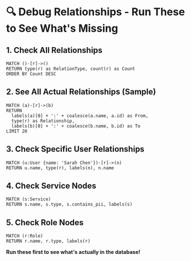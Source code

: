 # 🔍 Debug Relationships - Run These to See What's Missing

## 1. Check All Relationships
```cypher
MATCH ()-[r]->() 
RETURN type(r) as RelationType, count(r) as Count 
ORDER BY Count DESC
```

## 2. See All Actual Relationships (Sample)
```cypher
MATCH (a)-[r]->(b)
RETURN 
  labels(a)[0] + ':' + coalesce(a.name, a.id) as From, 
  type(r) as Relationship, 
  labels(b)[0] + ':' + coalesce(b.name, b.id) as To
LIMIT 20
```

## 3. Check Specific User Relationships
```cypher
MATCH (u:User {name: 'Sarah Chen'})-[r]->(n)
RETURN u.name, type(r), labels(n), n.name
```

## 4. Check Service Nodes
```cypher
MATCH (s:Service)
RETURN s.name, s.type, s.contains_pii, labels(s)
```

## 5. Check Role Nodes
```cypher
MATCH (r:Role)
RETURN r.name, r.type, labels(r)
```

**Run these first to see what's actually in the database!**